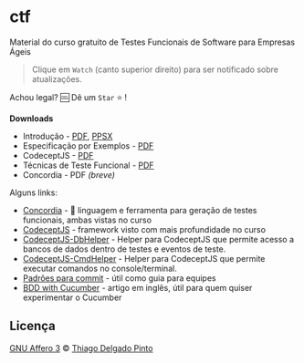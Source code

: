 # ctf
Material do curso gratuito de Testes Funcionais de Software para Empresas Ágeis

> Clique em `Watch` (canto superior direito) para ser notificado sobre atualizações.

Achou legal? 🆒 Dê um `Star` ⭐ !

**Downloads**

- Introdução - [PDF](https://github.com/thiagodp/ctf/raw/master/slides/ctf-introducao.pdf), [PPSX](https://github.com/thiagodp/ctf/raw/master/slides/ctf-introducao.ppsx)
- Especificação por Exemplos - [PDF](https://github.com/thiagodp/ctf/raw/master/slides/ctf-especificacao-por-exemplos.pdf)
- CodeceptJS - [PDF](https://github.com/thiagodp/ctf/raw/master/slides/ctf-frameworks.pdf)
- Técnicas de Teste Funcional - [PDF](https://github.com/thiagodp/ctf/raw/master/slides/ctf-testes.pdf)
- Concordia - PDF *(breve)*


Alguns links:

- [Concordia](http://concordialang.org) - 🚀 linguagem e ferramenta para geração de testes funcionais, ambas vistas no curso
- [CodeceptJS](https://codecept.io) - framework visto com mais profundidade no curso
- [CodeceptJS-DbHelper](https://github.com/thiagodp/codeceptjs-dbhelper) - Helper para CodeceptJS que permite acesso a bancos de dados dentro de testes e eventos de teste.
- [CodeceptJS-CmdHelper](https://github.com/thiagodp/codeceptjs-cmdhelper) - Helper para CodeceptJS que permite executar comandos no console/terminal.
- [Padrões para commit](https://github.com/thiagodp/commitment) - útil como guia para equipes
- [BDD with Cucumber](https://www.sitepoint.com/bdd-javascript-cucumber-gherkin/) - artigo em inglês, útil para quem quiser experimentar o Cucumber

## Licença

[GNU Affero 3](LICENCE) © [Thiago Delgado Pinto](https://github.com/thiagodp)
